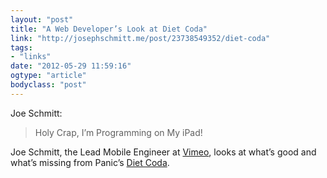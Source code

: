 ```yaml
---
layout: "post"
title: "A Web Developer’s Look at Diet Coda"
link: "http://josephschmitt.me/post/23738549352/diet-coda"
tags: 
- "links"
date: "2012-05-29 11:59:16"
ogtype: "article"
bodyclass: "post"
---
```


Joe Schmitt:

> Holy Crap, I’m Programming on My iPad!

Joe Schmitt, the Lead Mobile Engineer at [Vimeo](http://vimeo.com), looks at what’s good and what’s missing from Panic’s [Diet Coda](http://panic.com/dietcoda/).